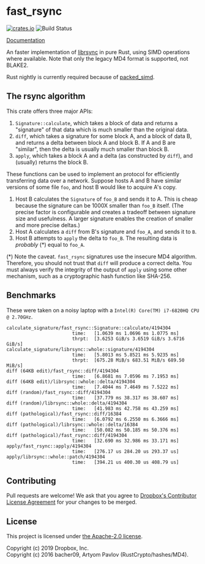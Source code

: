 # fast\_rsync

[![crates.io](https://meritbadge.herokuapp.com/fast_rsync)](https://crates.io/crates/fast_rsync)
![Build Status](https://github.com/dropbox/fast_rsync/workflows/Rust/badge.svg)

[Documentation](https://docs.rs/fast_rsync)

An faster implementation of [librsync](https://github.com/librsync/librsync) in
pure Rust, using SIMD operations where available. Note that only the legacy MD4
format is supported, not BLAKE2.

Rust nightly is currently required because of
[packed\_simd](https://github.com/rust-lang/packed_simd).

## The rsync algorithm
This crate offers three major APIs:

1. `Signature::calculate`, which takes a block of data and returns a
   "signature" of that data which is much smaller than the original data.
2. `diff`, which takes a signature for some block A, and a block of data B, and
   returns a delta between block A and block B. If A and B are "similar", then
   the delta is usually much smaller than block B.
3. `apply`, which takes a block A and a delta (as constructed by `diff`), and
   (usually) returns the block B.

These functions can be used to implement an protocol for efficiently
transferring data over a network. Suppose hosts A and B have similar versions
of some file `foo`, and host B would like to acquire A's copy.
1. Host B calculates the `Signature` of `foo_B` and sends it to A. This is
   cheap because the signature can be 1000X smaller than `foo_B` itself. (The
   precise factor is configurable and creates a tradeoff between signature size
   and usefulness. A larger signature enables the creation of smaller and more
   precise deltas.)
2. Host A calculates a `diff` from B's signature and `foo_A`, and sends it to
   `B`.
3. Host B attempts to `apply` the delta to `foo_B`. The resulting data is
   _probably_ (*) equal to `foo_A`.

(*) Note the caveat. `fast_rsync` signatures use the insecure MD4 algorithm.
Therefore, you should not trust that `diff` will produce a correct delta. You
must always verify the integrity of the output of `apply` using some other
mechanism, such as a cryptographic hash function like SHA-256.

## Benchmarks
These were taken on a noisy laptop with a `Intel(R) Core(TM) i7-6820HQ CPU @ 2.70GHz`.

```
calculate_signature/fast_rsync::Signature::calculate/4194304
                        time:   [1.0639 ms 1.0696 ms 1.0775 ms]
                        thrpt:  [3.6253 GiB/s 3.6519 GiB/s 3.6716 GiB/s]
calculate_signature/librsync::whole::signature/4194304
                        time:   [5.8013 ms 5.8521 ms 5.9235 ms]
                        thrpt:  [675.28 MiB/s 683.51 MiB/s 689.50 MiB/s]
diff (64KB edit)/fast_rsync::diff/4194304
                        time:   [6.8681 ms 7.0596 ms 7.1953 ms]
diff (64KB edit)/librsync::whole::delta/4194304
                        time:   [7.4044 ms 7.4649 ms 7.5222 ms]
diff (random)/fast_rsync::diff/4194304
                        time:   [37.779 ms 38.317 ms 38.607 ms]
diff (random)/librsync::whole::delta/4194304
                        time:   [41.983 ms 42.758 ms 43.259 ms]
diff (pathological)/fast_rsync::diff/16384
                        time:   [6.0792 ms 6.2550 ms 6.3666 ms]
diff (pathological)/librsync::whole::delta/16384
                        time:   [50.082 ms 50.185 ms 50.376 ms]
diff (pathological)/fast_rsync::diff/4194304
                        time:   [32.690 ms 32.986 ms 33.171 ms]
apply/fast_rsync::apply/4194304
                        time:   [276.17 us 284.20 us 293.37 us]
apply/librsync::whole::patch/4194304
                        time:   [394.21 us 400.30 us 408.79 us]
```

## Contributing
Pull requests are welcome! We ask that you agree to [Dropbox's Contributor
License Agreement](https://opensource.dropbox.com/cla/) for your changes to be
merged.

## License
This project is licensed under [the Apache-2.0
license](http://www.apache.org/licenses/LICENSE-2.0).

Copyright (c) 2019 Dropbox, Inc.  
Copyright (c) 2016 bacher09, Artyom Pavlov (RustCrypto/hashes/MD4).
